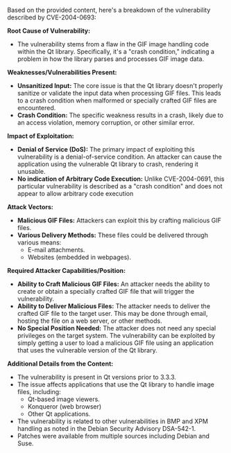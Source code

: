 Based on the provided content, here's a breakdown of the vulnerability described by CVE-2004-0693:

**Root Cause of Vulnerability:**

*   The vulnerability stems from a flaw in the GIF image handling code within the Qt library. Specifically, it's a "crash condition," indicating a problem in how the library parses and processes GIF image data.

**Weaknesses/Vulnerabilities Present:**

*   **Unsanitized Input:** The core issue is that the Qt library doesn't properly sanitize or validate the input data when processing GIF files. This leads to a crash condition when malformed or specially crafted GIF files are encountered.
*   **Crash Condition:** The specific weakness results in a crash, likely due to an access violation, memory corruption, or other similar error.

**Impact of Exploitation:**

*   **Denial of Service (DoS):** The primary impact of exploiting this vulnerability is a denial-of-service condition. An attacker can cause the application using the vulnerable Qt library to crash, rendering it unusable.
*   **No indication of Arbitrary Code Execution:** Unlike CVE-2004-0691, this particular vulnerability is described as a "crash condition" and does not appear to allow arbitrary code execution

**Attack Vectors:**

*   **Malicious GIF Files:** Attackers can exploit this by crafting malicious GIF files.
*   **Various Delivery Methods:** These files could be delivered through various means:
    *   E-mail attachments.
    *   Websites (embedded in webpages).

**Required Attacker Capabilities/Position:**

*   **Ability to Craft Malicious GIF Files:** An attacker needs the ability to create or obtain a specially crafted GIF file that will trigger the vulnerability.
*   **Ability to Deliver Malicious Files:** The attacker needs to deliver the crafted GIF file to the target user. This may be done through email, hosting the file on a web server, or other methods.
*   **No Special Position Needed:** The attacker does not need any special privileges on the target system. The vulnerability can be exploited by simply getting a user to load a malicious GIF file using an application that uses the vulnerable version of the Qt library.

**Additional Details from the Content:**

*   The vulnerability is present in Qt versions prior to 3.3.3.
*   The issue affects applications that use the Qt library to handle image files, including:
    *   Qt-based image viewers.
    *   Konqueror (web browser)
    *   Other Qt applications.
*   The vulnerability is related to other vulnerabilities in BMP and XPM handling as noted in the Debian Security Advisory DSA-542-1.
*   Patches were available from multiple sources including Debian and Suse.